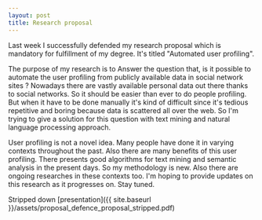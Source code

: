 ```yaml
---
layout: post
title: Research proposal
---
```



Last week I successfully defended my research proposal which is mandatory for fulfillment of my degree. It's titled "Automated user profiling".

The purpose of my research is to Answer the question that, is it possible to automate the user profiling from publicly available data in social network sites ? Nowadays there are vastly available personal data out there thanks to social networks. So it should be easier than ever to do people profiling. But when it have to be done manually it's kind of difficult since it's tedious repetitive and boring because data is scattered all over the web. So I'm trying to give a solution for this question with text mining and natural language processing approach.

User profiling is not a novel idea. Many people have done it in varying contexts throughout the past. Also there are many benefits of this user profiling. There presents good algorithms for text mining and semantic analysis in the present days. So my methodology is new. Also there are ongoing researches in these contexts too. I'm hoping to provide updates on this research as it progresses on. Stay tuned.

Stripped down [presentation]({{ site.baseurl }}/assets/proposal_defence_proposal_stripped.pdf)

